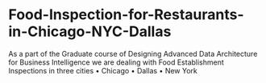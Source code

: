 # Food-Inspection-for-Restaurants-in-Chicago-NYC-Dallas
As a part of the Graduate course of Designing Advanced Data Architecture for Business Intelligence we are dealing with Food Establishment Inspections in three cities • Chicago • Dallas • New York
